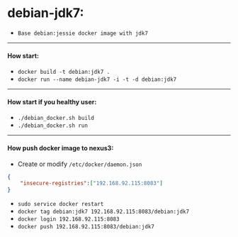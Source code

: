 # debian-jdk7:

* `Base debian:jessie docker image with jdk7`

___

#### How start:

* `docker build -t debian:jdk7 .`
* `docker run --name debian-jdk7 -i -t -d debian:jdk7`

___

#### How start if you healthy user:

* `./debian_docker.sh build`
* `./debian_docker.sh run`

___

#### How push docker image to nexus3:

* Create or modify `/etc/docker/daemon.json`
```json
{ 
    "insecure-registries":["192.168.92.115:8083"] 
}
```
* `sudo service docker restart`
* `docker tag debian:jdk7 192.168.92.115:8083/debian:jdk7`
* `docker login 192.168.92.115:8083`
* `docker push 192.168.92.115:8083/debian:jdk7`
